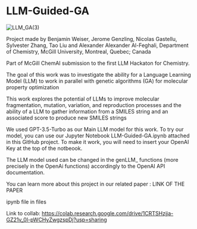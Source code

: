 # LLM-Guided-GA
![LLM_GA(3)](https://user-images.githubusercontent.com/81431282/233686394-0a5158af-6733-494d-812a-abe9bc607ab2.png)

Project made by Benjamin Weiser, Jerome Genzling, Nicolas Gastellu, Sylvester Zhang, Tao Liu and Alexander Alexander Al-Feghali, Department of Chemistry, McGill University, Montreal, Quebec; Canada

Part of McGill ChemAI submission to the first LLM Hackaton for Chemistry.

The goal of this work was to investigate the ability for a Language Learning Model (LLM) to work in parallel with genetic algorithms (GA) for molecular property optimization

This work explores the potential of LLMs to improve molecular fragmentation, mutation, variation, and reproduction processes and the ability of a LLM to gather information from a SMILES string and an associated score to produce new SMILES strings

We used GPT-3.5-Turbo as our Main LLM model for this work. To try our model, you can use our Jupyter Notebook LLM-Guided-GA.ipynb attached in this GitHub project. To make it work, you will need to insert your OpenAI Key at the top of the notbeook.

The LLM model used can be changed in the genLLM_ functions (more precisely in the OpenAi functions) accordingly to the OpenAI API documentation. 

You can learn more about this project in our related paper : LINK OF THE PAPER

ipynb file in files

Link to collab: https://colab.research.google.com/drive/1CRTSHzjja-GZ21v_0l-pWCHyZwgzspDj?usp=sharing
